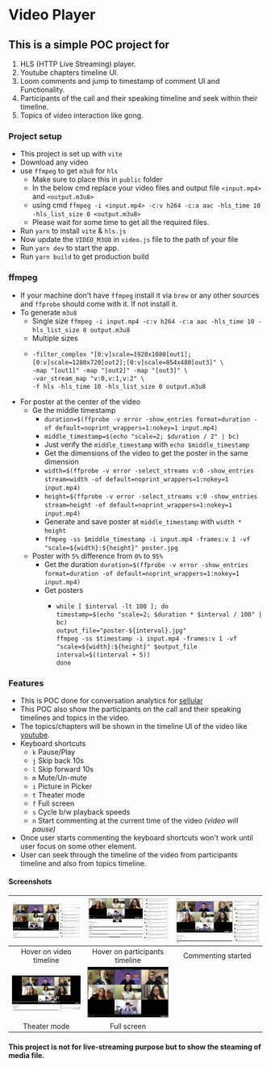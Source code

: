 # Video Player

## This is a simple POC project for 
1. HLS (HTTP Live Streaming) player.
2. Youtube chapters timeline UI.
3. Loom comments and jump to timestamp of comment UI and Functionality.
4. Participants of the call and their speaking timeline and seek within their timeline.
5. Topics of video interaction like gong.

### Project setup
- This project is set up with `vite`
- Download any video
- use `ffmpeg` to get `m3u8` for `hls`
    - Make sure to place this in `public` folder
    - In the below cmd replace your video files and output file `<input.mp4>` and `<output.m3u8>`
    - using cmd `ffmpeg -i <input.mp4> -c:v h264 -c:a aac -hls_time 10 -hls_list_size 0 <output.m3u8>`
    - Please wait for some time to get all the required files.
- Run `yarn` to install `vite` & `hls.js`
- Now update the  `VIDEO_M3U8` in  `video.js` file to the path of your file
- Run `yarn dev` to start the app.
- Run `yarn build` to get production build


### ffmpeg
- If your machine don't have `ffmpeg` install it via `brew` or any other sources and `ffprobe` should come with it. If not install it.
- To generate `m3u8`
  - Single size `ffmpeg -i input.mp4 -c:v h264 -c:a aac -hls_time 10 -hls_list_size 0 output.m3u8`
  - Multiple sizes 
  - ```ffmpeg -i input.mp4 -c:v h264 -c:a aac \
    -filter_complex "[0:v]scale=1920x1080[out1];[0:v]scale=1280x720[out2];[0:v]scale=854x480[out3]" \
    -map "[out1]" -map "[out2]" -map "[out3]" \
    -var_stream_map "v:0,v:1,v:2" \
    -f hls -hls_time 10 -hls_list_size 0 output.m3u8
    ```
- For poster at the center of the video
  - Ge the middle timestamp
    - `duration=$(ffprobe -v error -show_entries format=duration -of default=noprint_wrappers=1:nokey=1 input.mp4)`
    - `middle_timestamp=$(echo "scale=2; $duration / 2" | bc)`
    - Just verify the `middle_timestamp` with `echo $middle_timestamp`
    - Get the dimensions of the video to get the poster in the same dimension
    - `width=$(ffprobe -v error -select_streams v:0 -show_entries stream=width -of default=noprint_wrappers=1:nokey=1 input.mp4)`
    - `height=$(ffprobe -v error -select_streams v:0 -show_entries stream=height -of default=noprint_wrappers=1:nokey=1 input.mp4)`
    - Generate and save poster at `middle_timestamp` with `width * height`
    - `ffmpeg -ss $middle_timestamp -i input.mp4 -frames:v 1 -vf "scale=${width}:${height}" poster.jpg`
  - Poster with `5%` difference from `0%` to `95%`
    - Get the duration `duration=$(ffprobe -v error -show_entries format=duration -of default=noprint_wrappers=1:nokey=1 input.mp4)`
    - Get posters
      - ```interval=0
        while [ $interval -lt 100 ]; do
        timestamp=$(echo "scale=2; $duration * $interval / 100" | bc)
        output_file="poster-${interval}.jpg"
        ffmpeg -ss $timestamp -i input.mp4 -frames:v 1 -vf "scale=${width}:${height}" $output_file
        interval=$((interval + 5))
        done
        ```

### Features
- This is POC done for conversation analytics for [sellular](https://sellular.com)
- This POC also show the participants on the call and their speaking timelines and topics in the video.
- The topics/chapters will be shown in the timeline UI of the video like [youtube](https:///youtube.com).
- Keyboard shortcuts
  - `k` Pause/Play
  - `j` Skip back 10s
  - `l` Skip forward 10s
  - `m` Mute/Un-mute
  - `i` Picture in Picker
  - `t` Theater mode
  - `f` Full screen
  - `s` Cycle b/w playback speeds
  - `n` Start commenting at the current time of the video _(video will pause)_
- Once user starts commenting the keyboard shortcuts won't work until user focus on some other element.
- User can seek through the timeline of the video from participants timeline and also from topics timeline.

#### Screenshots
| ![1.jpg](assets%2F1.jpg) |    ![2.jpg](assets%2F2.jpg)    | ![3.jpg](assets%2F3.jpg) |
|:------------------------:|:------------------------------:|:------------------------:|
| Hover on video timeline  | Hover on participants timeline |    Commenting started    |
| ![4.jpg](assets%2F4.jpg) |    ![6.jpg](assets%2F6.jpg)    ||
|       Theater mode       |          Full screen           ||





#### This project is not for live-streaming purpose but to show the steaming of media file.
